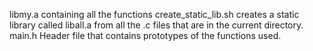 libmy.a	 containing all the functions
create_static_lib.sh	creates a static library called liball.a from all the .c files that are in the current directory.
main.h	Header file that contains prototypes of the functions used. 

